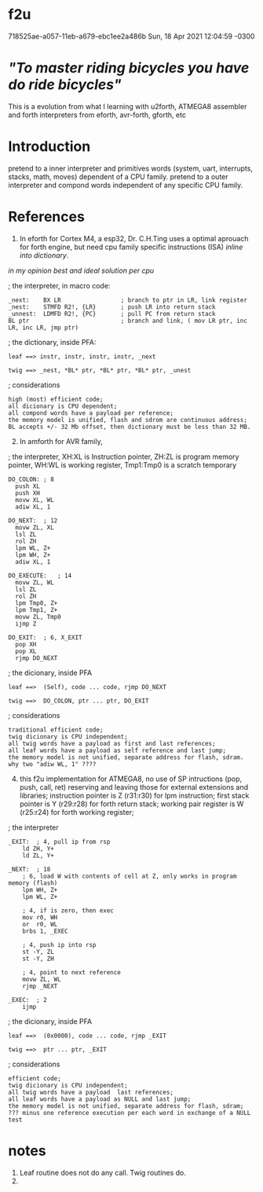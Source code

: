 # f2u

718525ae-a057-11eb-a679-ebc1ee2a486b Sun, 18 Apr 2021 12:04:59 -0300

# *"To master riding bicycles you have do ride bicycles"*

This is a evolution from what I learning with u2forth, ATMEGA8 assembler and forth interpreters from eforth, avr-forth, gforth, etc

# Introduction

  pretend to a inner interpreter and primitives words (system, uart, interrupts, stacks, math, moves) dependent of a CPU family.
  pretend to a outer interpreter and compond words independent of any specific CPU family.

# References

1. In eforth for Cortex M4, a esp32, Dr. C.H.Ting uses a optimal aprouach for forth engine, but need cpu family specific instructions (ISA) *inline into dictionary*.

  _in my opinion best and ideal solution per cpu_

; the interpreter, in macro code:

    _next:    BX LR                 ; branch to ptr in LR, link register
    _nest:    STMFD R2!, {LR}       ; push LR into return stack
    _unnest:  LDMFD R2!, {PC}       ; pull PC from return stack
    BL ptr                          ; branch and link, ( mov LR ptr, inc LR, inc LR, jmp ptr)

; the dictionary, inside PFA:

    leaf ==> instr, instr, instr, instr, _next
    
    twig ==> _nest, *BL* ptr, *BL* ptr, *BL* ptr, _unest        

; considerations
    
    high (most) efficient code;
    all dicionary is CPU dependent;
    all compond words have a payload per reference;
    the memory model is unified, flash and sdrom are continuous address;
    BL accepts +/- 32 Mb offset, then dictionary must be less than 32 MB.
    
2. In amforth for AVR family,

; the interpreter, XH:XL is Instruction pointer, ZH:ZL is program memory pointer, WH:WL is working register, Tmp1:Tmp0 is a scratch temporary

    DO_COLON: ; 8
      push XL
      push XH
      movw XL, WL
      adiw XL, 1
      
    DO_NEXT:  ; 12
      movw ZL, XL
      lsl ZL
      rol ZH
      lpm WL, Z+
      lpm WH, Z+
      adiw XL, 1
      
    DO_EXECUTE:   ; 14
      movw ZL, WL
      lsl ZL
      rol ZH
      lpm Tmp0, Z+
      lpm Tmp1, Z+
      movw ZL, Tmp0
      ijmp Z
      
    DO_EXIT:  ; 6, X_EXIT
      pop XH
      pop XL
      rjmp DO_NEXT

; the dicionary, inside PFA 
  
    leaf ==>  (Self), code ... code, rjmp DO_NEXT
    
    twig ==>  DO_COLON, ptr ... ptr, DO_EXIT

; considerations
    
    traditional efficient code;
    twig dicionary is CPU independent;
    all twig words have a payload as first and last references;
    all leaf words have a payload as self reference and last jump;
    the memory model is not unified, separate address for flash, sdram.
    why two "adiw WL, 1" ????
    
4. this f2u implementation for ATMEGA8, 
    no use of SP intructions (pop, push, call, ret) reserving and leaving those for external extensions and libraries;
    instruction pointer is Z (r31:r30) for lpm instruction;
    first stack pointer is Y (r29:r28) for forth return stack;
    working pair register is W (r25:r24) for forth working register;
    
; the interpreter

    _EXIT:  ; 4, pull ip from rsp
        ld ZH, Y+
        ld ZL, Y+
      
    _NEXT:  ; 18
        ; 6, load W with contents of cell at Z, only works in program memory (flash)
        lpm WH, Z+
        lpm WL, Z+
        
        ; 4, if is zero, then exec
        mov r0, WH
        or  r0, WL
        brbs 1, _EXEC 
        
        ; 4, push ip into rsp
        st -Y, ZL 
        st -Y, ZH
        
        ; 4, point to next reference
        movw ZL, WL
        rjmp _NEXT
        
    _EXEC:  ; 2
        ijmp
        
; the dicionary, inside PFA 
  
    leaf ==>  (0x0000), code ... code, rjmp _EXIT

    twig ==>  ptr ... ptr, _EXIT
    
; considerations
    
    efficient code;
    twig dicionary is CPU independent;
    all twig words have a payload  last references;
    all leaf words have a payload as NULL and last jump;
    the memory model is not unified, separate address for flash, sdram;
    ??? minus one reference execution per each word in exchange of a NULL test
  
# notes

1. Leaf routine does not do any call. Twig routines do.
2. 



